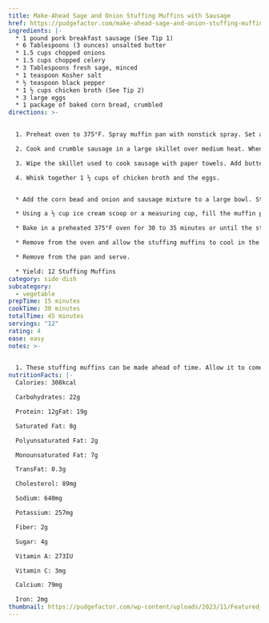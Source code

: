 ```yaml
---
title: Make-Ahead Sage and Onion Stuffing Muffins with Sausage
href: https://pudgefactor.com/make-ahead-sage-and-onion-stuffing-muffins-with-sausage/#recipe
ingredients: |-
  * 1 pound pork breakfast sausage (See Tip 1)
  * 6 Tablespoons (3 ounces) unsalted butter
  * 1.5 cups chopped onions
  * 1.5 cups chopped celery
  * 3 Tablespoons fresh sage, minced
  * 1 teaspoon Kosher salt
  * ½ teaspoon black pepper
  * 1 ½ cups chicken broth (See Tip 2)
  * 3 large eggs
  * 1 package of baked corn bread, crumbled
directions: >-
  

  1. Preheat oven to 375°F. Spray muffin pan with nonstick spray. Set aside.

  2. Cook and crumble sausage in a large skillet over medium heat. When the sausage is done, drain on paper towels.

  3. Wipe the skillet used to cook sausage with paper towels. Add butter and melt over medium heat. Add onions and celery. Cook, stirring occasionally, until the onions start to soften, about 10 minutes. Add sage, salt, and pepper. Stir to combine. Add the cooked sausage and stir the mixture together. Allow to cool slightly.

  4. Whisk together 1 ½ cups of chicken broth and the eggs.


  * Add the corn bead and onion and sausage mixture to a large bowl. Stir to combine. Pour on the chicken broth and eggs. Toss to coat the ingredients evenly. Allow the stuffing mixture to sit for ten minutes to absorb the liquid. Toss again to ensure that everything is well combined. If the stuffing is too dry, add a little more broth or water until you have the right consistency.

  * Using a ½ cup ice cream scoop or a measuring cup, fill the muffin pan cups heaping full with the stuffing, compressing the stuffing mixture as you fill the cups.

  * Bake in a preheated 375°F oven for 30 to 35 minutes or until the stuffing muffins are golden brown.

  * Remove from the oven and allow the stuffing muffins to cool in the muffin pan for 10 minutes before removing them from the pan.

  * Remove from the pan and serve.

  * Yield: 12 Stuffing Muffins
category: side dish
subcategory:
  - vegetable
prepTime: 15 minutes
cookTime: 30 minutes
totalTime: 45 minutes
servings: "12"
rating: 4
ease: easy
notes: >-
  

  1. These stuffing muffins can be made ahead of time. Allow it to come to room temperature and store it in the refrigerator in an airtight container for up to three days. The stuffing muffins can also be frozen for up to three months. Reheat in a 375°F oven for 10 to 15 minutes or until crispy and hot.
nutritionFacts: |-
  Calories: 308kcal

  Carbohydrates: 22g

  Protein: 12gFat: 19g

  Saturated Fat: 8g

  Polyunsaturated Fat: 2g

  Monounsaturated Fat: 7g

  TransFat: 0.3g

  Cholesterol: 89mg

  Sodium: 640mg

  Potassium: 257mg

  Fiber: 2g

  Sugar: 4g

  Vitamin A: 273IU

  Vitamin C: 3mg

  Calcium: 79mg

  Iron: 2mg
thumbnail: https://pudgefactor.com/wp-content/uploads/2023/11/Featured_SMuffin-1-500x500.jpg
---
```


